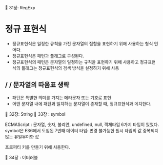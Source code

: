📖 31장: RegExp  
# 정규 표현식

- 정규표현식은 일정한 규칙을 가진 문자열의 집합을 표현하기 위해 사용하는 형식 언어다.
- 정규표현식은 패턴과 플래그로 구성된다.
- 정규표현식의 패턴은 문자열의 일정하는 규칙을 표현하기 위해 사용하고 정규표현식의 플래그는 정규표현식의 검색 방식을 설정하기 위해 사용


## / / 문자열의 따옴표 생략

- 패턴은 특별한 의미를 가지는 메타문자 또는 기호로 표현
- 어떤 문자열 내에 패턴과 일치하는 문자열이 존재할 때, 정규표현식과 메치한다.




📖 32장: String
📖 33장 : symbol

ECMAScript : 문자열, 숫자, 불리언, undefined, null, 객체타입 6가지 타입이 있었다.
symbol은 ES6에서 도입된 7번째 데이터 타입: 변경 불가능한 원시 타입의 값
중복되지 않는 유일무이한 값

프로퍼티 키를 만들기 위해 사용한다.


📖 34장 : 이터러블